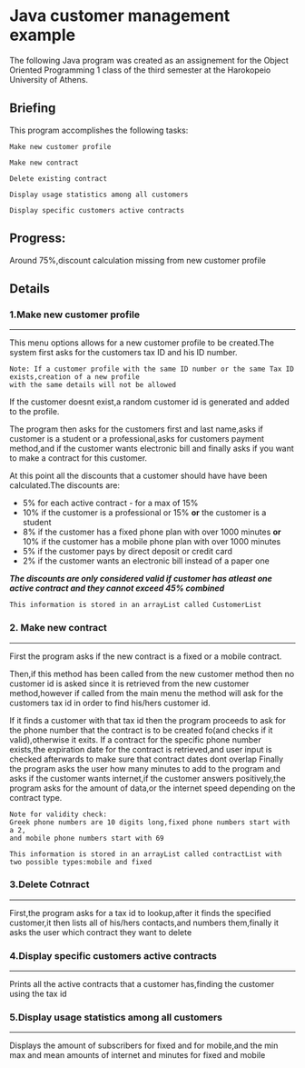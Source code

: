 
# Java customer management example

The following Java program was created as an assignement for the Object Oriented Programming 1 class of the third semester at the Harokopeio University of Athens.
## Briefing
This program accomplishes the following tasks:
```
Make new customer profile
```
```
Make new contract
```
```
Delete existing contract
```
```
Display usage statistics among all customers
```
```
Display specific customers active contracts
```

## Progress:
Around 75%,discount calculation missing from new customer profile

## Details
### 1.Make new customer profile
***
This menu options allows for a new customer profile to be created.The system first asks for the customers tax ID and his ID number.
```
Note: If a customer profile with the same ID number or the same Tax ID exists,creation of a new profile
with the same details will not be allowed
```
If the customer doesnt exist,a random customer id is generated and added to the profile.

The program then asks for the customers first and last name,asks if customer is a student or a professional,asks for customers payment method,and if the customer wants electronic bill and finally asks if you want to make a contract for this customer.

At this point all the discounts that a customer should have have been calculated.The discounts are:

* 5% for each active contract - for a max of 15%
* 10% if the customer is a professional or 15% **or** the customer is a student
* 8% if the customer has a fixed phone plan with over 1000 minutes **or** 10% if the customer has a mobile phone plan with over 1000 minutes
* 5% if the customer pays by direct deposit or credit card
* 2% if the customer wants an electronic bill instead of a paper one

***The discounts are only considered valid if customer has atleast one active contract and they cannot exceed 45% combined***
```
This information is stored in an arrayList called CustomerList
```
### 2. Make new contract
***
First the program asks if the new contract is a fixed or a mobile contract.

Then,if this method has been called from the new customer method then no customer id is asked since it is retrieved from the new customer method,however if called from the main menu the method will ask for the customers tax id in order to find his/hers customer id.

If it finds a customer with that tax id then the program proceeds to ask for the phone number that the contract is to be created fo(and checks if it valid),otherwise it exits.
If a contract for the specific phone number exists,the expiration date for the contract is retrieved,and user input is checked afterwards to make sure that contract dates dont overlap
Finally the program asks the user how many minutes to add to the program and asks if the customer wants internet,if the customer answers positively,the program asks for the amount of data,or the internet speed depending on the contract type.

```
Note for validity check:
Greek phone numbers are 10 digits long,fixed phone numbers start with a 2,
and mobile phone numbers start with 69
```

```
This information is stored in an arrayList called contractList with two possible types:mobile and fixed
```

### 3.Delete Cotnract
***
First,the program asks for a tax id to lookup,after it finds the specified customer,it then lists all of his/hers contacts,and numbers them,finally it asks the user which contract they want to delete

### 4.Display specific customers active contracts
***
Prints all the active contracts that a customer has,finding the customer using the tax id

### 5.Display usage statistics among all customers
***
Displays the amount of subscribers for fixed and for mobile,and the min max and mean amounts of internet and minutes for fixed and mobile
